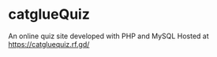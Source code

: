 # catglueQuiz
An online quiz site developed with PHP and MySQL
Hosted at https://catgluequiz.rf.gd/
